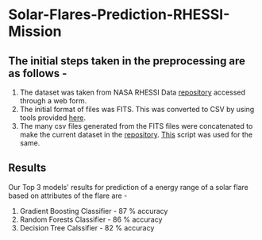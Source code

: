 # Solar-Flares-Prediction-RHESSI-Mission

## The initial steps taken in the preprocessing are as follows -
1. The dataset was taken from NASA RHESSI Data [repository](https://hesperia.gsfc.nasa.gov/rhessi_data_search/rhessi_data_search_vme.html) accessed through a web form.
2. The initial format of files was FITS. This was converted to CSV by using tools provided [here](https://fits.gsfc.nasa.gov/fits_viewer.html).
3. The many csv files generated from the FITS files were concatenated to make the current dataset in the [repository](https://github.com/Byte7/Solar-Flares-RHESSI-Mission/tree/master/data). [This](https://github.com/Byte7/Solar-Flares-RHESSI-Mission/tree/master/Join_script) script was used for the same.

## Results
Our Top 3 models' results for prediction of a energy range of a solar flare based on attributes of the flare are -
1. Gradient Boosting Classifier - 87 % accuracy
2. Random Forests Classifier - 86 % accuracy
3. Decision Tree Calssifier - 82 % accuracy
